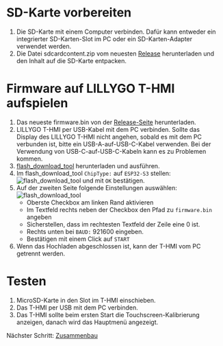 # SD-Karte vorbereiten

1. Die SD-Karte mit einem Computer verbinden. Dafür kann entweder ein integrierter SD-Karten-Slot im PC oder ein SD-Karten-Adapter verwendet werden.
2. Die Datei sdcardcontent.zip vom neuesten [Release](https://github.com/Dakkaron/T-HMI-PEPmonitor/releases) herunterladen und den Inhalt auf die SD-Karte entpacken.

# Firmware auf LILLYGO T-HMI aufspielen

1. Das neueste firmware.bin von der [Release-Seite](https://github.com/Dakkaron/T-HMI-PEPmonitor/releases) herunterladen.
1. LILLYGO T-HMI per USB-Kabel mit dem PC verbinden. Sollte das Display des LILLYGO T-HMI nicht angehen, sobald es mit dem PC verbunden ist, bitte ein USB-A-auf-USB-C-Kabel verwenden. Bei der Verwendung von USB-C-auf-USB-C-Kabeln kann es zu Problemen kommen.
2. [flash_download_tool](https://dl.espressif.com/public/flash_download_tool.zip) herunterladen und ausführen.
3. Im flash_download_tool `ChipType:` auf `ESP32-S3` stellen:
![flash_download_tool](https://raw.githubusercontent.com/Dakkaron/T-HMI-PEPmonitor/refs/heads/main/docs/images/flashdownloadtool1.png) und mit `OK` bestätigen.
4. Auf der zweiten Seite folgende Einstellungen auswählen:
![flash_download_tool](https://raw.githubusercontent.com/Dakkaron/T-HMI-PEPmonitor/refs/heads/main/docs/images/flashdownloadtool2.png)
   * Oberste Checkbox am linken Rand aktivieren
   * Im Textfeld rechts neben der Checkbox den Pfad zu `firmware.bin` angeben
   * Sicherstellen, dass im rechtesten Textfeld der Zeile eine 0 ist.
   * Rechts unten bei `BAUD:` 921600 eingeben.
   * Bestätigen mit einem Click auf `START`
5. Wenn das Hochladen abgeschlossen ist, kann der T-HMI vom PC getrennt werden.

# Testen

1. MicroSD-Karte in den Slot im T-HMI einschieben.
2. Das T-HMI per USB mit dem PC verbinden.
3. Das T-HMI sollte beim ersten Start die Touchscreen-Kalibrierung anzeigen, danach wird das Hauptmenü angezeigt.

Nächster Schritt: [Zusammenbau](Assembly_de.md)
